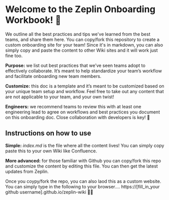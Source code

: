 # Welcome to the Zeplin Onboarding Workbook! 🎉
We outline all the best practices and tips we've learned from the best teams, and share them here. You can copy/fork this repository to create a custom onboarding site for your team! Since it's in markdown, you can also simply copy and paste the content to other Wiki sites and it will work just fine too.


**Purpose:** we list out best practices that we’ve seen teams adopt to effectively collaborate. It’s meant to help standardize your team’s workflow and facilitate onboarding new team members.

**Customize:** this doc is a template and it’s meant to be customized based on your unique team setup and workflow. Feel free to take out any content that are not applicable to your team, and your own twist!

**Engineers:** we recommend teams to review this with at least one engineering lead to agree on workflows and best practices you document on this onboarding doc. Close collaboration with developers is key! 🔑

## Instructions on how to use
**Simple:** *index.md* is the file where all the content lives! You can simply copy paste this to your own Wiki like Confluence. 

**More advanced:** for those familiar with Github you can copy/fork this repo and customize the content by editing this file. You can then get the latest updates from Zeplin.

Once you coypy/fork the repo, you can also laod this as a custom website. You can simply type in the following to your browser.... https://[fill_in_your github username].github.io/zeplin-wiki 🧙‍♂️

